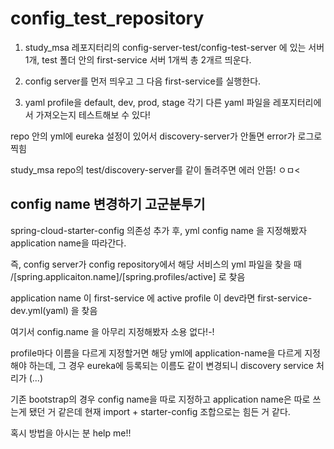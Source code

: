 # config_test_repository


1. study_msa 레포지터리의 config-server-test/config-test-server 에 있는 서버 1개, test 폴더 안의 first-service 서버 1개씩 총 2개르 띄운다.

2. config server를 먼저 띄우고 그 다음 first-service를 실행한다.

3. yaml profile을 default, dev, prod, stage 각기 다른 yaml 파일을 레포지터리에서 가져오는지 테스트해보 수 있다!


repo 안의 yml에 eureka 설정이 있어서 discovery-server가 안돌면 error가 로그로 찍힘

study_msa repo의 test/discovery-server를 같이 돌려주면 에러 안뜸! ㅇㅁ<


## config name 변경하기 고군분투기

spring-cloud-starter-config 의존성 추가 후, yml config name 을 지정해봤자 application name을 따라간다.

즉, config server가 config repository에서 해당 서비스의 yml 파일을 찾을 때 /[spring.applicaiton.name]/[spring.profiles/active] 로 찾음

application name 이 first-service 에 active profile 이 dev라면 first-service-dev.yml(yaml) 을 찾음

여기서 config.name 을 아무리 지정해봤자 소용 없다!-!

profile마다 이름을 다르게 지정할거면 해당 yml에 application-name을 다르게 지정해야 하는데, 그 경우 eureka에 등록되는 이름도 같이 변경되니 discovery service 처리가 (...)



기존 bootstrap의 경우 config name을 따로 지정하고 application name은 따로 쓰는게 됐던 거 같은데 현재 import + starter-config 조합으로는 힘든 거 같다.

혹시 방법을 아시는 분 help me!!
